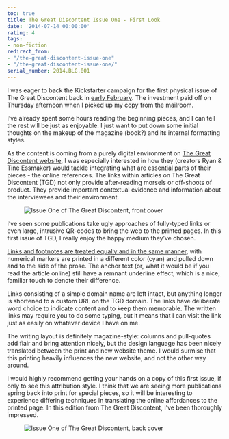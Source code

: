 ```yaml
---
toc: true
title: The Great Discontent Issue One - First Look
date: '2014-07-14 00:00:00'
rating: 4
tags:
- non-fiction
redirect_from:
- "/the-great-discontent-issue-one"
- "/the-great-discontent-issue-one/"
serial_number: 2014.BLG.001
---
```

I was eager to back the Kickstarter campaign for the first physical issue of The Great Discontent back in [early February](https://www.kickstarter.com/projects/essmaker/the-great-discontent-magazine-issue-1). The investment paid off on Thursday afternoon when I picked up my copy from the mailroom.

I’ve already spent some hours reading the beginning pieces, and I can tell the rest will be just as enjoyable. I just want to put down some initial thoughts on the makeup of the magazine (book?) and its internal formatting styles.

As the content is coming from a purely digital environment on [The Great Discontent website](http://thegreatdiscontent.com), I was especially interested in how they (creators Ryan & Tine Essmaker) would tackle integrating what are essential parts of their pieces - the online references. The links within articles on The Great Discontent (TGD) not only provide after-reading morsels or off-shoots of product. They provide important contextual evidence and information about the interviewees and their environment.

<figure class="kg-card kg-image-card kg-width-wide"><img src="https://s3.amazonaws.com/bckmn/public/blog/tgd_mid.jpg" class="kg-image" alt="Issue One of The Great Discontent, front cover"  title="Issue One of The Great Discontent, front cover. The linear theme is carried onto the leading cover."></figure>

I’ve seen some publications take ugly approaches of fully-typed links or even large, intrusive QR-codes to bring the web to the printed pages. In this first issue of TGD, I really enjoy the happy medium they’ve chosen.

[Links and footnotes are treated equally and in the same manner](https://s3.amazonaws.com/bckmn/public/blog/tgd_mid.jpg), with numerical markers are printed in a different color (cyan) and pulled down and to the side of the prose. The anchor text (or, what it would be if you read the article online) still have a remnant underline effect, which is a nice, familiar touch to denote their difference.

Links consisting of a simple domain name are left intact, but anything longer is shortened to a custom URL on the TGD domain. The links have deliberate word choice to indicate content and to keep them memorable. The written links may require you to do some typing, but it means that I can visit the link just as easily on whatever device I have on me.

The writing layout is definitely magazine-style: columns and pull-quotes add flair and bring attention nicely, but the design language has been nicely translated between the print and new website theme. I would surmise that this printing heavily influences the new website, and not the other way around.

I would highly recommend getting your hands on a copy of this first issue, if only to see this attribution style. I think that we are seeing more publications spring back into print for special pieces, so it will be interesting to experience differing techniques in translating the online affordances to the printed page. In this edition from The Great Discontent, I’ve been thoroughly impressed.

<figure class="kg-card kg-image-card"><img src="https://s3.amazonaws.com/bckmn/public/blog/tgd_back.jpg" class="kg-image" alt="Issue One of The Great Discontent, back cover"  title="Issue One of The Great Discontent, back cover."></figure>
